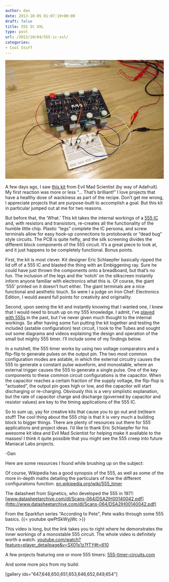 ```yaml
---
author: dan
date: 2013-10-05 01:07:19+00:00
draft: false
title: 555 IC XXL
type: post
url: /2013/10/04/555-ic-xxl/
categories:
- Cool Stuff
---
```


[![555KitTestCircuit](/wp-content/uploads/2013/10/555KitTestCircuit.jpg)
](/wp-content/uploads/2013/10/555KitTestCircuit.jpg)

A few days ago, I saw [this kit](http://shop.evilmadscientist.com/productsmenu/tinykitlist/652) from Evil Mad Scientist (by way of Adafruit). My first reaction was more or less “... That’s brilliant!” I love projects that have a healthy dose of wackiness as part of the recipe. Don’t get me wrong, I appreciate projects that are purpose-built to accomplish a goal. But this kit in particular jumped out at me for two reasons.

But before that, the ‘What.’ This kit takes the internal workings of a [555 IC](http://en.wikipedia.org/wiki/555_timer) and, with resistors and transistors, re-creates all the functionality of the humble little chip. Plastic “legs” complete the IC persona, and screw terminals allow for easy hook-up connections to protoboards or “dead bug” style circuits. The PCB is quite hefty, and the silk screening divides the different block components of the 555 circuit. It’s a great piece to look at, and it just happens to be completely functional. Bonus points.

First, the kit is most clever. Kit designer Eric Schlaepfer basically ripped the lid off of a 555 IC and blasted the thing with an Embiggening ray. Sure he could have just thrown the components onto a breadboard, but that’s no fun. The inclusion of the legs and the ‘notch’ on the silkscreen instantly inform anyone familiar with electronics what this is. Of course, the giant ‘555’ printed on it doesn’t hurt either. The giant terminals are a nice functional and aesthetic touch. So were I a judge on Iron Chef: Electronics Edition, I would award full points for creativity and originality.

Second, upon seeing the kit and instantly knowing that I wanted one, I knew that I would need to brush up on my 555 knowledge. I admit, I’ve [played with 555s](http://en.wikipedia.org/wiki/Atari_Punk_Console) in the past, but I’ve never given much thought to the internal workings. So after having some fun putting the kit together and testing the included (astable configuration) test circuit, I took to the Tubes and sought out some diagrams and videos explaining the design and operation of the small but mighty 555 timer. I’ll include some of my findings below.

In a nutshell, the 555 timer works by using two voltage comparators and a flip-flip to generate pulses on the output pin. The two most common configuration modes are astable, in which the external circuitry causes the 555 to generate a constant pulse waveform, and monostable, where an external trigger causes the 555 to generate a single pulse. One of the key components to these common circuit configurations is the capacitor. When the capacitor reaches a certain fraction of the supply voltage, the flip-flop is “actuated”, the output pin goes high or low, and the capacitor will start discharging or re-charging. Obviously this is a very simplistic explanation, but the rate of capacitor charge and discharge (governed by capacitor and resistor values) are key to the timing applications of the 555 IC.

So to sum up, yay for creative kits that cause you to go out and (re)learn stuff! The cool thing about the 555 chip is that it is very much a building block to bigger things. There are plenty of resources out there for 555 applications and project ideas. I’d like to thank Eric Schlaepfer for his awesome kit idea and Evil Mad Scientist for helping make it available to the masses! I think it quite possible that you might see the 555 creep into future Maniacal Labs projects.

-Dan

Here are some resources I found while brushing up on the subject:

Of course, Wikipedia has a good synopsis of the 555, as well as some of the more in-depth maths detailing the particulars of how the different configurations function.
[en.wikipedia.org/wiki/555_timer](http://en.wikipedia.org/wiki/555_timer)

The datasheet from Signetics, who developed the 555 in 1971:
[www.datasheetarchive.com/dl/Scans-064/DSA2IH00140042.pdf](http://www.datasheetarchive.com/dl/Scans-064/DSA2IH00140042.pdf)

From the Sparkfun series "According to Pete", Pete walks through some 555 basics.
{{< youtube qwPtSkWyjWc >}}

This video is long, but the link takes you to right where he demonstrates the inner workings of a monostable 555 circuit. The whole video is definitely worth a watch.
[youtube.com/watch?feature=player_detailpage&v=SX01x1z7fTY#t=610](http://www.youtube.com/watch?feature=player_detailpage&v=SX01x1z7fTY#t=610)

A few projects featuring one or more 555 timers:
[555-timer-circuits.com](http://www.555-timer-circuits.com)

And some more pics from my build:

[gallery ids="647,648,650,651,653,646,652,649,654"]

